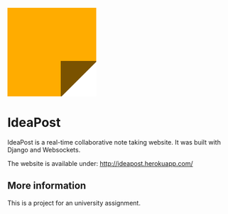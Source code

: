 ![IdeaPost Logo](https://github.com/constantin-kuehne/IdeaPostProduction/blob/main/post_it/static/post_it/logo_copy.svg)

# IdeaPost
IdeaPost is a real-time collaborative note taking website. It was built with Django and Websockets.

The website is available under: <http://ideapost.herokuapp.com/>
 
## More information
This is a project for an university assignment.
